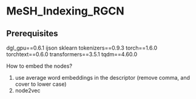 # MeSH_Indexing_RGCN


## Prerequisites
dgl_gpu==0.6.1
ijson
sklearn
tokenizers==0.9.3
torch==1.6.0
torchtext==0.6.0
transformers==3.5.1
tqdm==4.60.0


How to embed the nodes?
  1. use average word embeddings in the descriptor (remove comma, and cover to lower case)
  2. node2vec 
